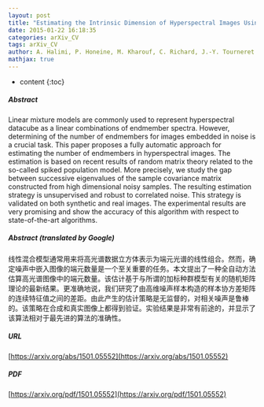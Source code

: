 ```yaml
---
layout: post
title: "Estimating the Intrinsic Dimension of Hyperspectral Images Using an Eigen-Gap Approach"
date: 2015-01-22 16:18:35
categories: arXiv_CV
tags: arXiv_CV
author: A. Halimi, P. Honeine, M. Kharouf, C. Richard, J.-Y. Tourneret
mathjax: true
---
```


* content
{:toc}

##### Abstract
Linear mixture models are commonly used to represent hyperspectral datacube as a linear combinations of endmember spectra. However, determining of the number of endmembers for images embedded in noise is a crucial task. This paper proposes a fully automatic approach for estimating the number of endmembers in hyperspectral images. The estimation is based on recent results of random matrix theory related to the so-called spiked population model. More precisely, we study the gap between successive eigenvalues of the sample covariance matrix constructed from high dimensional noisy samples. The resulting estimation strategy is unsupervised and robust to correlated noise. This strategy is validated on both synthetic and real images. The experimental results are very promising and show the accuracy of this algorithm with respect to state-of-the-art algorithms.

##### Abstract (translated by Google)
线性混合模型通常用来将高光谱数据立方体表示为端元光谱的线性组合。然而，确定噪声中嵌入图像的端元数量是一个至关重要的任务。本文提出了一种全自动方法估算高光谱图像中的端元数量。该估计基于与所谓的加标种群模型有关的随机矩阵理论的最新结果。更准确地说，我们研究了由高维噪声样本构造的样本协方差矩阵的连续特征值之间的差距。由此产生的估计策略是无监督的，对相关噪声是鲁棒的。该策略在合成和真实图像上都得到验证。实验结果是非常有前途的，并显示了该算法相对于最先进的算法的准确性。

##### URL
[https://arxiv.org/abs/1501.05552](https://arxiv.org/abs/1501.05552)

##### PDF
[https://arxiv.org/pdf/1501.05552](https://arxiv.org/pdf/1501.05552)

